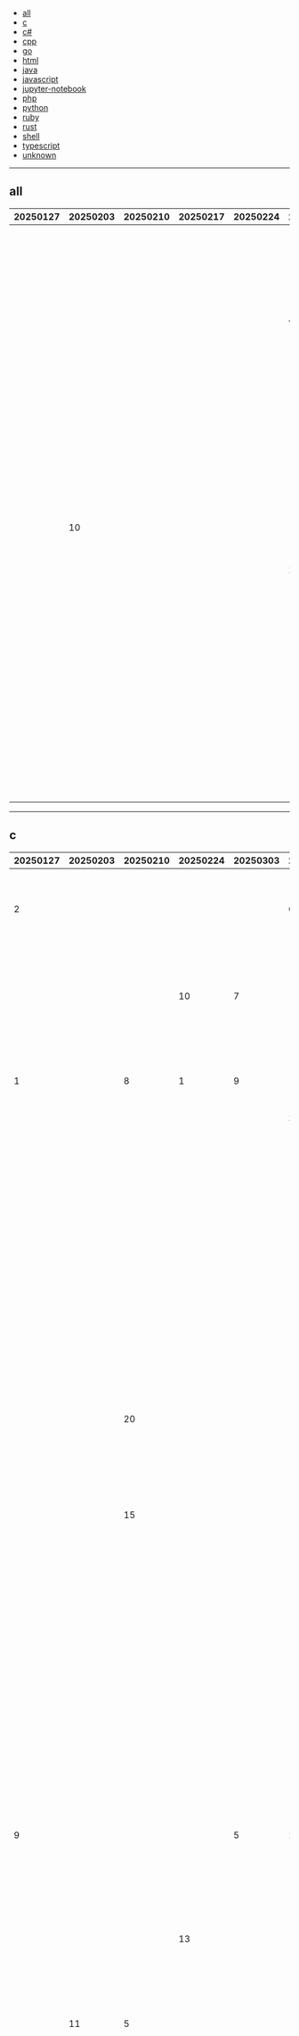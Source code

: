 
- [all](#all)
- [c](#c)
- [c#](#c#)
- [cpp](#cpp)
- [go](#go)
- [html](#html)
- [java](#java)
- [javascript](#javascript)
- [jupyter-notebook](#jupyter-notebook)
- [php](#php)
- [python](#python)
- [ruby](#ruby)
- [rust](#rust)
- [shell](#shell)
- [typescript](#typescript)
- [unknown](#unknown)


----

## <a name=all>all</a>

|20250127|20250203|20250210|20250217|20250224|20250303|20250310|20250317|20250324|20250331|20250407|20250414|20250421|20250428|20250505|github|description|
|----|----|----|----|----|----|----|----|----|----|----|----|----|----|----|----|----|
|  |  |  |  |  |  |  |  |  | 2 |  |  |  |  | 1 | [hacksider](https://github.com/hacksider)/[Deep-Live-Cam](https://github.com/hacksider/Deep-Live-Cam) |real time face swap and one-click video deepfake with only a single image |
|  |  |  |  |  |  |  |  |  |  |  |  |  | 3 | 2 | [jujumilk3](https://github.com/jujumilk3)/[leaked-system-prompts](https://github.com/jujumilk3/leaked-system-prompts) |Collection of leaked system prompts |
|  |  |  |  |  |  |  |  |  |  |  |  |  |  | 3 | [kortix-ai](https://github.com/kortix-ai)/[suna](https://github.com/kortix-ai/suna) |Suna - Open Source Generalist AI Agent |
|  |  |  |  |  | 4 | 2 |  |  |  |  |  |  |  | 4 | [LadybirdBrowser](https://github.com/LadybirdBrowser)/[ladybird](https://github.com/LadybirdBrowser/ladybird) |Truly independent web browser |
|  |  |  |  |  |  |  |  |  |  |  |  |  |  | 5 | [rowboatlabs](https://github.com/rowboatlabs)/[rowboat](https://github.com/rowboatlabs/rowboat) |AI-powered multi-agent builder |
|  |  |  |  |  |  |  |  |  |  |  |  |  |  | 6 | [lapce](https://github.com/lapce)/[lapce](https://github.com/lapce/lapce) |Lightning-fast and Powerful Code Editor written in Rust |
|  |  |  |  |  |  |  |  |  |  |  | 12 |  |  | 7 | [simular-ai](https://github.com/simular-ai)/[Agent-S](https://github.com/simular-ai/Agent-S) |Agent S: an open agentic framework that uses computers like a human |
|  |  |  |  |  |  |  |  |  |  |  |  |  |  | 8 | [Tencent](https://github.com/Tencent)/[Hunyuan3D-2](https://github.com/Tencent/Hunyuan3D-2) |High-Resolution 3D Assets Generation with Large Scale Hunyuan3D Diffusion Models. |
|  |  |  |  |  |  |  |  |  |  |  |  |  |  | 9 | [juspay](https://github.com/juspay)/[hyperswitch](https://github.com/juspay/hyperswitch) |An open source payments switch written in Rust to make payments fast, reliable and affordable |
|  |  |  |  |  |  |  |  |  |  |  |  |  | 6 | 10 | [kamranahmedse](https://github.com/kamranahmedse)/[developer-roadmap](https://github.com/kamranahmedse/developer-roadmap) |Interactive roadmaps, guides and other educational content to help developers grow in their careers. |
|  | 10 |  |  |  |  |  |  |  |  |  |  |  |  | 11 | [microsoft](https://github.com/microsoft)/[generative-ai-for-beginners](https://github.com/microsoft/generative-ai-for-beginners) |21 Lessons, Get Started Building with Generative AI 🔗 https://microsoft.github.io/generative-ai-for-beginners/ |
|  |  |  |  |  | 11 |  |  |  |  |  |  |  | 5 | 12 | [drawdb-io](https://github.com/drawdb-io)/[drawdb](https://github.com/drawdb-io/drawdb) |Free, simple, and intuitive online database diagram editor and SQL generator. |
|  |  |  |  |  |  |  |  |  |  |  |  |  |  | 13 | [jackfrued](https://github.com/jackfrued)/[Python-100-Days](https://github.com/jackfrued/Python-100-Days) |Python - 100天从新手到大师 |
|  |  |  |  |  |  |  |  |  |  |  |  |  |  | 14 | [Freika](https://github.com/Freika)/[dawarich](https://github.com/Freika/dawarich) |Self-hostable alternative to Google Location History (Google Maps Timeline) |
|  |  |  |  |  |  |  |  |  |  |  |  |  |  | 15 | [microsoft](https://github.com/microsoft)/[terminal](https://github.com/microsoft/terminal) |The new Windows Terminal and the original Windows console host, all in the same place! |
|  |  |  |  |  |  |  |  |  |  |  |  |  |  | 16 | [louislam](https://github.com/louislam)/[uptime-kuma](https://github.com/louislam/uptime-kuma) |A fancy self-hosted monitoring tool |
|  |  |  |  |  |  |  |  |  |  |  |  |  |  | 17 | [getzep](https://github.com/getzep)/[graphiti](https://github.com/getzep/graphiti) |Build Real-Time Knowledge Graphs for AI Agents |
|  |  |  |  |  |  |  |  |  |  |  |  |  |  | 18 | [ranaroussi](https://github.com/ranaroussi)/[yfinance](https://github.com/ranaroussi/yfinance) |Download market data from Yahoo! Finance's API |
|  |  |  |  |  |  |  |  |  |  |  |  |  |  | 19 | [aquasecurity](https://github.com/aquasecurity)/[trivy](https://github.com/aquasecurity/trivy) |Find vulnerabilities, misconfigurations, secrets, SBOM in containers, Kubernetes, code repositories, clouds and more |

----

## <a name=c>c</a>

|20250127|20250203|20250210|20250224|20250303|20250310|20250324|20250331|20250407|20250414|20250421|20250428|20250505|github|description|
|----|----|----|----|----|----|----|----|----|----|----|----|----|----|----|
| 2 |  |  |  |  | 6 |  |  |  |  | 14 | 2 | 1 | [brunodev85](https://github.com/brunodev85)/[winlator](https://github.com/brunodev85/winlator) |Android application for running Windows applications with Wine and Box86/Box64 |
|  |  |  | 10 | 7 |  |  | 14 | 9 |  |  | 3 | 2 | [valkey-io](https://github.com/valkey-io)/[valkey](https://github.com/valkey-io/valkey) |A flexible distributed key-value database that is optimized for caching and other realtime workloads. |
|  |  |  |  |  |  |  |  |  |  |  |  | 3 | [torvalds](https://github.com/torvalds)/[linux](https://github.com/torvalds/linux) |Linux kernel source tree |
| 1 |  | 8 | 1 | 9 |  |  |  |  |  |  |  | 4 | [ventoy](https://github.com/ventoy)/[Ventoy](https://github.com/ventoy/Ventoy) |A new bootable USB solution. |
|  |  |  |  |  | 17 |  |  |  |  | 17 | 8 | 5 | [nothings](https://github.com/nothings)/[stb](https://github.com/nothings/stb) |stb single-file public domain libraries for C/C++ |
|  |  |  |  |  |  |  |  | 20 |  |  |  | 6 | [UberGuidoZ](https://github.com/UberGuidoZ)/[Flipper](https://github.com/UberGuidoZ/Flipper) |Playground (and dump) of stuff I make or modify for the Flipper Zero |
|  |  |  |  |  |  |  |  |  |  |  |  | 7 | [fastfetch-cli](https://github.com/fastfetch-cli)/[fastfetch](https://github.com/fastfetch-cli/fastfetch) |A maintained, feature-rich and performance oriented, neofetch like system information tool. |
|  |  |  |  |  |  |  |  |  |  |  |  | 8 | [swaywm](https://github.com/swaywm)/[sway](https://github.com/swaywm/sway) |i3-compatible Wayland compositor |
|  |  |  |  |  |  | 14 |  |  | 17 | 11 |  | 9 | [Next-Flip](https://github.com/Next-Flip)/[Momentum-Firmware](https://github.com/Next-Flip/Momentum-Firmware) |🐬 Feature-rich, stable and customizable Flipper Firmware |
|  |  | 20 |  |  |  |  |  |  |  |  |  | 10 | [cilium](https://github.com/cilium)/[tetragon](https://github.com/cilium/tetragon) |eBPF-based Security Observability and Runtime Enforcement |
|  |  |  |  |  |  |  |  |  |  |  |  | 11 | [littlefs-project](https://github.com/littlefs-project)/[littlefs](https://github.com/littlefs-project/littlefs) |A little fail-safe filesystem designed for microcontrollers |
|  |  | 15 |  |  |  | 8 |  | 8 |  | 6 | 18 | 12 | [Genymobile](https://github.com/Genymobile)/[scrcpy](https://github.com/Genymobile/scrcpy) |Display and control your Android device |
|  |  |  |  |  |  |  |  |  |  |  |  | 13 | [eclipse-threadx](https://github.com/eclipse-threadx)/[threadx](https://github.com/eclipse-threadx/threadx) |Eclipse ThreadX is an advanced real-time operating system (RTOS) designed specifically for deeply embedded applications. |
|  |  |  |  |  |  |  |  |  |  |  | 16 | 14 | [lz4](https://github.com/lz4)/[lz4](https://github.com/lz4/lz4) |Extremely Fast Compression algorithm |
|  |  |  |  |  |  |  |  |  |  |  | 9 | 15 | [raysan5](https://github.com/raysan5)/[raylib](https://github.com/raysan5/raylib) |A simple and easy-to-use library to enjoy videogames programming |
| 9 |  |  |  | 5 | 14 |  |  |  |  |  |  | 16 | [redis](https://github.com/redis)/[redis](https://github.com/redis/redis) |Redis is an in-memory database that persists on disk. The data model is key-value, but many different kind of values are supported: Strings, Lists, Sets, Sorted Sets, Hashes, Streams, HyperLogLogs, Bitmaps. |
|  |  |  | 13 |  |  |  |  |  |  |  |  | 17 | [tmux](https://github.com/tmux)/[tmux](https://github.com/tmux/tmux) |tmux source code |
|  |  |  |  |  |  |  |  |  |  |  |  | 18 | [rvaiya](https://github.com/rvaiya)/[keyd](https://github.com/rvaiya/keyd) |A key remapping daemon for linux. |
|  | 11 | 5 |  |  |  |  |  |  |  |  | 20 | 19 | [veracrypt](https://github.com/veracrypt)/[VeraCrypt](https://github.com/veracrypt/VeraCrypt) |Disk encryption with strong security based on TrueCrypt |
|  |  |  |  |  |  |  |  |  |  |  |  | 20 | [yshui](https://github.com/yshui)/[picom](https://github.com/yshui/picom) |A lightweight compositor for X11 with animation support |
|  |  |  |  |  |  |  |  |  |  |  |  | 21 | [ptitSeb](https://github.com/ptitSeb)/[box64](https://github.com/ptitSeb/box64) |Box64 - Linux Userspace x86_64 Emulator with a twist, targeted at ARM64, RV64 and LoongArch Linux devices |
|  | 12 | 16 |  |  |  |  |  |  |  |  |  | 22 | [EpicGamesExt](https://github.com/EpicGamesExt)/[raddebugger](https://github.com/EpicGamesExt/raddebugger) |A native, user-mode, multi-process, graphical debugger. |
|  |  |  |  |  |  |  |  |  |  |  |  | 23 | [davatorium](https://github.com/davatorium)/[rofi](https://github.com/davatorium/rofi) |Rofi: A window switcher, application launcher and dmenu replacement |

----

## <a name=c#>c#</a>

|20250127|20250203|20250210|20250217|20250224|20250303|20250310|20250317|20250324|20250331|20250407|20250414|20250421|20250428|20250505|github|description|
|----|----|----|----|----|----|----|----|----|----|----|----|----|----|----|----|----|
|  |  |  | 3 | 1 | 20 |  | 20 | 14 | 4 | 13 | 5 | 17 | 17 | 1 | [2dust](https://github.com/2dust)/[v2rayN](https://github.com/2dust/v2rayN) |A GUI client for Windows, Linux and macOS, support Xray and sing-box and others |
| 7 | 1 | 1 | 2 | 7 |  |  |  |  |  | 5 | 14 |  | 4 | 2 | [PowerShell](https://github.com/PowerShell)/[PowerShell](https://github.com/PowerShell/PowerShell) |PowerShell for every system! |
| 11 | 11 |  |  |  | 1 |  |  |  |  |  |  |  |  | 3 | [kgrzybek](https://github.com/kgrzybek)/[modular-monolith-with-ddd](https://github.com/kgrzybek/modular-monolith-with-ddd) |Full Modular Monolith application with Domain-Driven Design approach. |
| 22 |  |  |  | 3 |  |  |  |  | 1 |  | 1 |  |  | 4 | [jellyfin](https://github.com/jellyfin)/[jellyfin](https://github.com/jellyfin/jellyfin) |The Free Software Media System - Server Backend &amp; API |
|  |  |  |  | 9 | 15 | 16 |  |  |  | 15 |  | 1 |  | 5 | [AvaloniaUI](https://github.com/AvaloniaUI)/[Avalonia](https://github.com/AvaloniaUI/Avalonia) |Develop Desktop, Embedded, Mobile and WebAssembly apps with C# and XAML. The most popular .NET UI client technology |
| 2 |  | 8 |  |  |  | 15 |  |  |  |  | 16 |  |  | 6 | [dotnet](https://github.com/dotnet)/[eShop](https://github.com/dotnet/eShop) |A reference .NET application implementing an eCommerce site |
|  |  |  |  |  |  | 14 |  |  |  |  |  |  |  | 7 | [microsoft](https://github.com/microsoft)/[garnet](https://github.com/microsoft/garnet) |Garnet is a remote cache-store from Microsoft Research that offers strong performance (throughput and latency), scalability, storage, recovery, cluster sharding, key migration, and replication features. Garnet can work with existing Redis clients. |
| 16 | 5 |  |  |  |  |  |  |  |  |  |  | 15 |  | 8 | [jasontaylordev](https://github.com/jasontaylordev)/[CleanArchitecture](https://github.com/jasontaylordev/CleanArchitecture) |Clean Architecture Solution Template for ASP.NET Core |
|  |  |  |  |  |  |  |  |  |  |  |  |  |  | 9 | [jynew](https://github.com/jynew)/[jynew](https://github.com/jynew/jynew) |JinYongLegend-like RPG Game Framework with full Modding support and 10+ hours playable samples of game. |
| 1 |  | 3 | 7 |  |  |  |  |  |  |  | 13 |  | 1 | 10 | [builtbybel](https://github.com/builtbybel)/[Flyby11](https://github.com/builtbybel/Flyby11) |Windows 11 Upgrading Assistant |
| 15 |  |  |  |  |  |  |  |  |  |  |  |  |  | 11 | [fullstackhero](https://github.com/fullstackhero)/[dotnet-starter-kit](https://github.com/fullstackhero/dotnet-starter-kit) |Production Grade Cloud-Ready .NET 9 Starter Kit (Web API + Blazor Client) with Multitenancy Support, and Clean/Modular Architecture that saves roughly 200+ Development Hours! All Batteries Included. |
|  |  |  | 23 |  |  |  |  |  |  |  |  | 11 | 15 | 12 | [Kareadita](https://github.com/Kareadita)/[Kavita](https://github.com/Kareadita/Kavita) |Kavita is a fast, feature rich, cross platform reading server. Built with the goal of being a full solution for all your reading needs. Setup your own server and share your reading collection with your friends and family. |
|  |  | 11 | 1 | 20 |  |  |  |  |  |  |  | 7 | 20 | 13 | [QuantConnect](https://github.com/QuantConnect)/[Lean](https://github.com/QuantConnect/Lean) |Lean Algorithmic Trading Engine by QuantConnect (Python, C#) |
|  | 16 |  | 14 |  | 13 |  | 16 | 10 |  |  | 19 | 4 |  | 14 | [dotnet](https://github.com/dotnet)/[aspire](https://github.com/dotnet/aspire) |Tools, templates, and packages to accelerate building observable, production-ready apps |
|  | 21 |  |  |  |  |  |  |  |  |  | 12 |  |  | 15 | [duplicati](https://github.com/duplicati)/[duplicati](https://github.com/duplicati/duplicati) |Store securely encrypted backups in the cloud! |
|  |  |  |  |  |  |  |  |  |  |  |  |  |  | 16 | [hellzerg](https://github.com/hellzerg)/[optimizer](https://github.com/hellzerg/optimizer) |The finest Windows Optimizer |
|  |  |  |  |  | 4 | 3 |  | 4 |  |  |  |  |  | 17 | [d2phap](https://github.com/d2phap)/[ImageGlass](https://github.com/d2phap/ImageGlass) |🏞 A lightweight, versatile image viewer |
|  |  |  |  |  |  |  |  |  |  |  |  |  |  | 18 | [Tyrrrz](https://github.com/Tyrrrz)/[DiscordChatExporter](https://github.com/Tyrrrz/DiscordChatExporter) |Exports Discord chat logs to a file |
|  |  |  |  |  |  |  |  |  | 11 |  |  |  |  | 19 | [LykosAI](https://github.com/LykosAI)/[StabilityMatrix](https://github.com/LykosAI/StabilityMatrix) |Multi-Platform Package Manager for Stable Diffusion |
| 20 | 13 | 2 |  |  |  |  |  |  |  |  |  |  | 7 | 20 | [beeradmoore](https://github.com/beeradmoore)/[dlss-swapper](https://github.com/beeradmoore/dlss-swapper) | |
|  |  |  |  |  |  |  |  | 5 |  | 17 |  | 23 | 3 | 21 | [dotnet](https://github.com/dotnet)/[maui](https://github.com/dotnet/maui) |.NET MAUI is the .NET Multi-platform App UI, a framework for building native device applications spanning mobile, tablet, and desktop. |
|  |  |  |  | 14 |  |  |  |  | 6 |  |  |  |  | 22 | [abpframework](https://github.com/abpframework)/[abp](https://github.com/abpframework/abp) |Open-source web application framework for ASP.NET Core! Offers an opinionated architecture to build enterprise software solutions with best practices on top of the .NET. Provides the fundamental infrastructure, cross-cutting-concern implementations, startup templates, application modules, UI themes, tooling and documentation. |

----

## <a name=cpp>cpp</a>

|20250127|20250203|20250210|20250217|20250224|20250303|20250310|20250317|20250324|20250331|20250407|20250414|20250421|20250428|20250505|github|description|
|----|----|----|----|----|----|----|----|----|----|----|----|----|----|----|----|----|
|  |  | 5 |  |  | 1 | 1 |  |  |  |  |  |  |  | 1 | [LadybirdBrowser](https://github.com/LadybirdBrowser)/[ladybird](https://github.com/LadybirdBrowser/ladybird) |Truly independent web browser |
|  |  | 3 | 1 |  |  |  |  | 2 |  |  |  |  | 12 | 2 | [microsoft](https://github.com/microsoft)/[terminal](https://github.com/microsoft/terminal) |The new Windows Terminal and the original Windows console host, all in the same place! |
|  |  |  |  |  |  |  |  |  |  |  |  |  |  | 3 | [bitcoin](https://github.com/bitcoin)/[bitcoin](https://github.com/bitcoin/bitcoin) |Bitcoin Core integration/staging tree |
|  |  |  |  |  |  |  |  |  |  |  |  |  |  | 4 | [qbittorrent](https://github.com/qbittorrent)/[qBittorrent](https://github.com/qbittorrent/qBittorrent) |qBittorrent BitTorrent client |
|  |  |  |  |  |  |  |  |  |  |  |  |  |  | 5 | [Alexays](https://github.com/Alexays)/[Waybar](https://github.com/Alexays/Waybar) |Highly customizable Wayland bar for Sway and Wlroots based compositors. ✌️ 🎉 |
|  | 2 |  |  | 7 |  |  |  |  | 4 |  |  |  |  | 6 | [hyprwm](https://github.com/hyprwm)/[Hyprland](https://github.com/hyprwm/Hyprland) |Hyprland is an independent, highly customizable, dynamic tiling Wayland compositor that doesn't sacrifice on its looks. |
|  |  |  | 2 |  |  |  |  |  |  |  |  | 3 | 5 | 7 | [ggml-org](https://github.com/ggml-org)/[llama.cpp](https://github.com/ggml-org/llama.cpp) |LLM inference in C/C++ |
|  | 3 | 1 |  |  |  |  |  |  |  |  |  |  |  | 8 | [alibaba](https://github.com/alibaba)/[MNN](https://github.com/alibaba/MNN) |MNN is a blazing fast, lightweight deep learning framework, battle-tested by business-critical use cases in Alibaba. Full multimodal LLM Android App:[MNN-LLM-Android](./apps/Android/MnnLlmChat/README.md) |
| 6 |  |  |  |  | 12 |  |  |  |  |  | 5 | 20 |  | 9 | [MaaAssistantArknights](https://github.com/MaaAssistantArknights)/[MaaAssistantArknights](https://github.com/MaaAssistantArknights/MaaAssistantArknights) |《明日方舟》小助手，全日常一键长草！| A one-click tool for the daily tasks of Arknights, supporting all clients. |
|  |  |  |  |  |  |  | 11 |  |  |  |  | 17 |  | 10 | [LizardByte](https://github.com/LizardByte)/[Sunshine](https://github.com/LizardByte/Sunshine) |Self-hosted game stream host for Moonlight. |
|  |  |  |  |  |  |  |  |  |  |  |  |  |  | 11 | [WinMerge](https://github.com/WinMerge)/[winmerge](https://github.com/WinMerge/winmerge) |WinMerge is an Open Source differencing and merging tool for Windows. WinMerge can compare both folders and files, presenting differences in a visual text format that is easy to understand and handle. |
|  |  |  | 3 | 10 |  |  |  |  |  |  |  | 14 |  | 12 | [catchorg](https://github.com/catchorg)/[Catch2](https://github.com/catchorg/Catch2) |A modern, C++-native, test framework for unit-tests, TDD and BDD - using C++14, C++17 and later (C++11 support is in v2.x branch, and C++03 on the Catch1.x branch) |
|  |  |  |  |  |  |  |  |  |  |  |  |  |  | 13 | [zerotier](https://github.com/zerotier)/[ZeroTierOne](https://github.com/zerotier/ZeroTierOne) |A Smart Ethernet Switch for Earth |
|  |  |  |  |  |  |  |  |  |  |  |  |  |  | 14 | [ramensoftware](https://github.com/ramensoftware)/[windhawk](https://github.com/ramensoftware/windhawk) |The customization marketplace for Windows programs: https://windhawk.net/ |
|  |  |  |  |  |  |  | 17 | 6 |  |  |  |  | 15 | 15 | [cdozdil](https://github.com/cdozdil)/[OptiScaler](https://github.com/cdozdil/OptiScaler) |OptiScaler bridges upscaling/frame gen across GPUs. Supports DLSS2+/XeSS/FSR2+ inputs, replaces native upscalers, enables FSR3 FG on non-FG titles. Supports Nukem mod for DLSSG-to-FSR3 FG. |
|  |  |  |  |  |  |  |  |  |  |  |  |  |  | 16 | [moonlight-stream](https://github.com/moonlight-stream)/[moonlight-qt](https://github.com/moonlight-stream/moonlight-qt) |GameStream client for PCs (Windows, Mac, Linux, and Steam Link) |
|  |  |  |  |  |  |  |  |  |  |  |  |  |  | 17 | [AztecProtocol](https://github.com/AztecProtocol)/[aztec-packages](https://github.com/AztecProtocol/aztec-packages) | |
|  |  |  |  | 11 |  |  |  | 20 | 11 |  | 6 |  |  | 18 | [topjohnwu](https://github.com/topjohnwu)/[Magisk](https://github.com/topjohnwu/Magisk) |The Magic Mask for Android |
|  |  |  |  |  |  |  |  |  |  |  |  |  |  | 19 | [Mahdi-zarei](https://github.com/Mahdi-zarei)/[nekoray](https://github.com/Mahdi-zarei/nekoray) |Qt based cross-platform GUI proxy configuration manager (backend: sing-box) |
|  |  |  |  |  |  |  | 14 | 17 | 22 |  |  | 9 |  | 20 | [tesseract-ocr](https://github.com/tesseract-ocr)/[tesseract](https://github.com/tesseract-ocr/tesseract) |Tesseract Open Source OCR Engine (main repository) |
|  |  |  |  |  |  |  |  |  | 9 | 1 |  |  |  | 21 | [google](https://github.com/google)/[perfetto](https://github.com/google/perfetto) |Performance instrumentation and tracing for Android, Linux and Chrome |

----

## <a name=go>go</a>

|20250127|20250203|20250210|20250217|20250224|20250303|20250310|20250317|20250324|20250331|20250407|20250414|20250421|20250428|20250505|github|description|
|----|----|----|----|----|----|----|----|----|----|----|----|----|----|----|----|----|
|  |  | 10 |  |  |  |  |  |  | 11 | 19 |  |  | 3 | 1 | [aquasecurity](https://github.com/aquasecurity)/[trivy](https://github.com/aquasecurity/trivy) |Find vulnerabilities, misconfigurations, secrets, SBOM in containers, Kubernetes, code repositories, clouds and more |
|  |  |  |  |  |  |  |  |  |  |  |  |  |  | 2 | [photoprism](https://github.com/photoprism)/[photoprism](https://github.com/photoprism/photoprism) |AI-Powered Photos App for the Decentralized Web 🌈💎✨ |
|  |  |  |  |  |  |  |  |  |  |  |  | 13 |  | 3 | [nektos](https://github.com/nektos)/[act](https://github.com/nektos/act) |Run your GitHub Actions locally 🚀 |
|  |  |  |  |  | 1 |  |  |  |  |  |  |  | 17 | 4 | [nats-io](https://github.com/nats-io)/[nats-server](https://github.com/nats-io/nats-server) |High-Performance server for NATS.io, the cloud and edge native messaging system. |
|  |  |  |  |  |  |  |  |  |  |  |  |  |  | 5 | [ibnaleem](https://github.com/ibnaleem)/[gosearch](https://github.com/ibnaleem/gosearch) |🔍 Search anyone's digital footprint across 300+ websites |
|  |  |  |  |  |  |  |  |  |  |  |  |  |  | 6 | [charmbracelet](https://github.com/charmbracelet)/[bubbletea](https://github.com/charmbracelet/bubbletea) |A powerful little TUI framework 🏗 |
|  | 13 |  |  |  |  |  |  |  |  |  |  |  |  | 7 | [trufflesecurity](https://github.com/trufflesecurity)/[trufflehog](https://github.com/trufflesecurity/trufflehog) |Find, verify, and analyze leaked credentials |
|  |  |  |  |  |  |  | 18 |  |  |  |  |  |  | 8 | [cloudreve](https://github.com/cloudreve)/[Cloudreve](https://github.com/cloudreve/Cloudreve) |🌩支持多家云存储的云盘系统 (Self-hosted file management and sharing system, supports multiple storage providers) |
|  |  |  |  |  |  |  |  |  |  | 20 |  |  |  | 9 | [coder](https://github.com/coder)/[coder](https://github.com/coder/coder) |Provision remote development environments via Terraform |
|  |  |  |  | 11 |  |  |  |  |  |  |  | 4 | 4 | 10 | [gohugoio](https://github.com/gohugoio)/[hugo](https://github.com/gohugoio/hugo) |The world’s fastest framework for building websites. |
|  |  |  |  |  |  |  |  | 19 |  |  |  |  |  | 11 | [ehang-io](https://github.com/ehang-io)/[nps](https://github.com/ehang-io/nps) |一款轻量级、高性能、功能强大的内网穿透代理服务器。支持tcp、udp、socks5、http等几乎所有流量转发，可用来访问内网网站、本地支付接口调试、ssh访问、远程桌面，内网dns解析、内网socks5代理等等……，并带有功能强大的web管理端。a lightweight, high-performance, powerful intranet penetration proxy server, with a powerful web management terminal. |
|  |  |  |  |  |  |  |  |  |  |  |  |  |  | 12 | [knadh](https://github.com/knadh)/[listmonk](https://github.com/knadh/listmonk) |High performance, self-hosted, newsletter and mailing list manager with a modern dashboard. Single binary app. |
|  |  |  |  |  |  |  |  | 3 |  |  |  |  |  | 13 | [DiceDB](https://github.com/DiceDB)/[dice](https://github.com/DiceDB/dice) |DiceDB is an open-source, fast, reactive, in-memory database optimized for modern hardware. |
|  |  |  |  | 16 |  |  |  |  |  |  |  |  | 11 | 14 | [AdguardTeam](https://github.com/AdguardTeam)/[AdGuardHome](https://github.com/AdguardTeam/AdGuardHome) |Network-wide ads &amp; trackers blocking DNS server |
|  |  |  |  |  |  |  |  |  |  |  |  |  |  | 15 | [GoogleCloudPlatform](https://github.com/GoogleCloudPlatform)/[kubectl-ai](https://github.com/GoogleCloudPlatform/kubectl-ai) |AI powered Kubernetes Assistant |
|  |  |  |  |  |  |  |  |  |  |  |  |  |  | 16 | [kubernetes-sigs](https://github.com/kubernetes-sigs)/[kustomize](https://github.com/kubernetes-sigs/kustomize) |Customization of kubernetes YAML configurations |
|  |  |  |  |  |  |  |  |  |  |  |  |  |  | 17 | [redpanda-data](https://github.com/redpanda-data)/[connect](https://github.com/redpanda-data/connect) |Fancy stream processing made operationally mundane |
|  |  |  |  |  |  |  |  |  |  |  |  |  |  | 18 | [XTLS](https://github.com/XTLS)/[Xray-core](https://github.com/XTLS/Xray-core) |Xray, Penetrates Everything. Also the best v2ray-core. Where the magic happens. An open platform for various uses. |
|  |  |  |  |  |  |  |  |  |  | 11 |  |  |  | 19 | [trustwallet](https://github.com/trustwallet)/[assets](https://github.com/trustwallet/assets) |A comprehensive, up-to-date collection of information about several thousands (!) of crypto tokens. |
|  |  |  |  |  |  |  | 4 | 4 |  |  |  |  |  | 20 | [syncthing](https://github.com/syncthing)/[syncthing](https://github.com/syncthing/syncthing) |Open Source Continuous File Synchronization |
|  |  |  |  |  |  |  |  |  |  |  |  |  |  | 21 | [aws](https://github.com/aws)/[karpenter-provider-aws](https://github.com/aws/karpenter-provider-aws) |Karpenter is a Kubernetes Node Autoscaler built for flexibility, performance, and simplicity. |

----

## <a name=html>html</a>

|20250127|20250203|20250210|20250217|20250224|20250303|20250310|20250317|20250324|20250331|20250407|20250414|20250421|20250428|20250505|github|description|
|----|----|----|----|----|----|----|----|----|----|----|----|----|----|----|----|----|
|  |  |  | 8 |  | 8 |  |  | 8 |  |  |  | 6 | 2 | 1 | [htr-tech](https://github.com/htr-tech)/[zphisher](https://github.com/htr-tech/zphisher) |An automated phishing tool with 30+ templates. This Tool is made for educational purpose only ! Author will not be responsible for any misuse of this toolkit ! |
|  |  |  |  |  |  |  |  |  |  |  |  |  | 4 | 2 | [hotheadhacker](https://github.com/hotheadhacker)/[awesome-selfhost-docker](https://github.com/hotheadhacker/awesome-selfhost-docker) |🚀 Curated list of open-source, self-hosted projects deployable with Docker and docker-compose. Your go-to resource for amazing self-hostable software. |
|  |  |  |  |  |  |  |  | 1 | 1 |  |  |  | 6 | 3 | [ossu](https://github.com/ossu)/[computer-science](https://github.com/ossu/computer-science) |🎓 Path to a free self-taught education in Computer Science! |
|  |  | 1 | 11 | 5 | 1 |  |  |  |  |  |  |  |  | 4 | [windmill-labs](https://github.com/windmill-labs)/[windmill](https://github.com/windmill-labs/windmill) |Open-source developer platform to power your entire infra and turn scripts into webhooks, workflows and UIs. Fastest workflow engine (13x vs Airflow). Open-source alternative to Retool and Temporal. |
|  |  |  |  |  |  | 6 | 1 |  |  |  |  | 8 | 1 | 5 | [EbookFoundation](https://github.com/EbookFoundation)/[free-programming-books](https://github.com/EbookFoundation/free-programming-books) |📚 Freely available programming books |
|  |  |  |  |  |  |  |  |  |  |  |  |  |  | 6 | [HugoBlox](https://github.com/HugoBlox)/[hugo-blox-builder](https://github.com/HugoBlox/hugo-blox-builder) |🚨 GROW YOUR AUDIENCE WITH HUGOBLOX! 🚀 HugoBlox is an easy, fast no-code website builder for researchers, entrepreneurs, data scientists, and developers. Build stunning sites in minutes. 适合研究人员、企业家、数据科学家和开发者的简单快速无代码网站构建器。用拖放功能、可定制模板和内置SEO工具快速创建精美网站！ |
|  |  |  | 9 |  | 17 |  |  |  |  | 4 |  |  |  | 7 | [web-platform-tests](https://github.com/web-platform-tests)/[wpt](https://github.com/web-platform-tests/wpt) |Test suites for Web platform specs — including WHATWG, W3C, and others |
|  |  |  |  | 9 |  |  |  |  | 3 |  | 12 | 11 | 10 | 8 | [kananinirav](https://github.com/kananinirav)/[AWS-Certified-Cloud-Practitioner-Notes](https://github.com/kananinirav/AWS-Certified-Cloud-Practitioner-Notes) |AWS Certified Cloud Practitioner Short Notes And Practice Exams (CLF-C02) |
|  |  |  |  |  |  |  |  |  |  |  |  |  |  | 9 | [sidex15](https://github.com/sidex15)/[susfs4ksu-module](https://github.com/sidex15/susfs4ksu-module) |An addon root hiding service for KernelSU |
|  |  | 8 |  |  |  |  |  |  |  |  |  |  | 14 | 10 | [judge0](https://github.com/judge0)/[judge0](https://github.com/judge0/judge0) |🔥 The most advanced open-source online code execution system in the world. |
|  |  |  |  |  |  |  |  |  |  |  |  |  |  | 11 | [tegal1337](https://github.com/tegal1337)/[CiLocks](https://github.com/tegal1337/CiLocks) |Crack Interface lockscreen, Metasploit and More Android/IOS Hacking |
|  |  |  |  |  |  |  |  |  |  |  |  |  |  | 12 | [theNewDynamic](https://github.com/theNewDynamic)/[gohugo-theme-ananke](https://github.com/theNewDynamic/gohugo-theme-ananke) |Ananke: A theme for Hugo Sites |
| 7 |  |  |  |  |  |  |  |  | 6 |  |  |  |  | 13 | [DefectDojo](https://github.com/DefectDojo)/[django-DefectDojo](https://github.com/DefectDojo/django-DefectDojo) | DevSecOps, ASPM, Vulnerability Management. All on one platform. |
|  |  |  |  |  |  |  |  |  |  |  |  |  | 11 | 14 | [FluxionNetwork](https://github.com/FluxionNetwork)/[fluxion](https://github.com/FluxionNetwork/fluxion) |Fluxion is a remake of linset by vk496 with enhanced functionality. |
| 5 |  |  | 12 | 8 |  |  |  |  |  |  |  |  |  | 15 | [whatwg](https://github.com/whatwg)/[html](https://github.com/whatwg/html) |HTML Standard |

----

## <a name=java>java</a>

|20250127|20250203|20250210|20250217|20250224|20250303|20250310|20250317|20250324|20250331|20250407|20250414|20250421|20250428|20250505|github|description|
|----|----|----|----|----|----|----|----|----|----|----|----|----|----|----|----|----|
| 8 | 7 | 2 |  |  |  |  |  |  |  |  |  |  |  | 1 | [TeamNewPipe](https://github.com/TeamNewPipe)/[NewPipe](https://github.com/TeamNewPipe/NewPipe) |A libre lightweight streaming front-end for Android. |
| 7 |  |  |  |  |  |  |  |  |  |  |  |  |  | 2 | [conductor-oss](https://github.com/conductor-oss)/[conductor](https://github.com/conductor-oss/conductor) |Conductor is an event driven orchestration platform providing durable and highly resilient execution engine for your applications |
|  |  |  | 4 | 1 | 1 |  |  |  |  |  |  |  | 1 | 3 | [Stirling-Tools](https://github.com/Stirling-Tools)/[Stirling-PDF](https://github.com/Stirling-Tools/Stirling-PDF) |#1 Locally hosted web application that allows you to perform various operations on PDF files |
|  |  |  |  |  |  | 1 | 7 | 7 | 13 |  | 16 | 12 | 2 | 4 | [AutoMQ](https://github.com/AutoMQ)/[automq](https://github.com/AutoMQ/automq) |AutoMQ is a stateless Kafka on S3. 10x Cost-Effective. No Cross-AZ Traffic Cost. Autoscale in seconds. Single-digit ms latency. Multi-AZ Availability. |
|  | 5 |  |  |  |  |  |  |  |  |  |  |  |  | 5 | [quarkusio](https://github.com/quarkusio)/[quarkus](https://github.com/quarkusio/quarkus) |Quarkus: Supersonic Subatomic Java.  |
|  |  | 4 |  |  |  |  |  |  | 6 |  |  |  |  | 6 | [yuliskov](https://github.com/yuliskov)/[SmartTube](https://github.com/yuliskov/SmartTube) |Advanced player for set-top boxes and tvs running Android OS |
|  |  |  |  | 19 |  |  |  |  | 21 |  |  |  |  | 7 | [alibaba](https://github.com/alibaba)/[nacos](https://github.com/alibaba/nacos) |an easy-to-use dynamic service discovery, configuration and service management platform for building cloud native applications. |
|  |  |  |  |  |  |  |  | 16 |  |  |  |  |  | 8 | [thingsboard](https://github.com/thingsboard)/[thingsboard](https://github.com/thingsboard/thingsboard) |Open-source IoT Platform - Device management, data collection, processing and visualization. |
|  |  |  |  |  |  |  |  |  |  |  |  | 13 | 11 | 9 | [hkhcoder](https://github.com/hkhcoder)/[vprofile-project](https://github.com/hkhcoder/vprofile-project) | |
|  |  |  |  |  |  |  |  |  |  |  |  |  |  | 10 | [Helium314](https://github.com/Helium314)/[HeliBoard](https://github.com/Helium314/HeliBoard) |Customizable and privacy-conscious open-source keyboard |
| 2 | 4 |  | 3 |  |  |  |  | 10 |  |  |  |  |  | 11 | [ashishps1](https://github.com/ashishps1)/[awesome-leetcode-resources](https://github.com/ashishps1/awesome-leetcode-resources) |Awesome LeetCode resources to learn Data Structures and Algorithms and prepare for Coding Interviews. |
|  |  |  |  |  |  | 19 |  |  |  |  |  |  |  | 12 | [apache](https://github.com/apache)/[cassandra](https://github.com/apache/cassandra) |Apache Cassandra® |
|  |  |  |  |  |  |  |  |  |  |  |  |  |  | 13 | [aws](https://github.com/aws)/[aws-sdk-java-v2](https://github.com/aws/aws-sdk-java-v2) |The official AWS SDK for Java - Version 2 |
|  | 8 | 1 |  |  |  |  | 3 |  |  | 11 | 5 | 1 |  | 14 | [termux](https://github.com/termux)/[termux-app](https://github.com/termux/termux-app) |Termux - a terminal emulator application for Android OS extendible by variety of packages. |
|  |  |  |  |  | 15 |  |  |  |  |  |  |  |  | 15 | [plantuml](https://github.com/plantuml)/[plantuml](https://github.com/plantuml/plantuml) |Generate diagrams from textual description |
|  | 12 |  |  |  |  |  |  |  |  |  |  | 14 |  | 16 | [kunal-kushwaha](https://github.com/kunal-kushwaha)/[DSA-Bootcamp-Java](https://github.com/kunal-kushwaha/DSA-Bootcamp-Java) |This repository consists of the code samples, assignments, and notes for the Java data structures &amp; algorithms + interview preparation bootcamp of WeMakeDevs. |
|  |  |  |  |  |  |  |  |  |  |  |  |  |  | 17 | [Netflix](https://github.com/Netflix)/[zuul](https://github.com/Netflix/zuul) |Zuul is a gateway service that provides dynamic routing, monitoring, resiliency, security, and more. |
|  |  |  |  |  | 7 |  |  |  |  |  |  |  |  | 18 | [bazelbuild](https://github.com/bazelbuild)/[bazel](https://github.com/bazelbuild/bazel) |a fast, scalable, multi-language and extensible build system |
| 11 | 19 |  |  |  |  | 2 |  | 9 |  |  | 3 | 18 | 22 | 19 | [keycloak](https://github.com/keycloak)/[keycloak](https://github.com/keycloak/keycloak) |Open Source Identity and Access Management For Modern Applications and Services |
|  |  |  |  | 21 |  |  |  |  |  |  |  |  |  | 20 | [LawnchairLauncher](https://github.com/LawnchairLauncher)/[lawnchair](https://github.com/LawnchairLauncher/lawnchair) |No clever tagline needed. |
| 12 |  |  |  | 11 | 8 |  |  | 20 | 7 | 2 |  |  |  | 21 | [spring-projects](https://github.com/spring-projects)/[spring-boot](https://github.com/spring-projects/spring-boot) |Spring Boot helps you to create Spring-powered, production-grade applications and services with absolute minimum fuss. |
|  |  | 18 |  |  |  |  |  |  |  |  | 7 | 4 | 13 | 22 | [Anuken](https://github.com/Anuken)/[Mindustry](https://github.com/Anuken/Mindustry) |The automation tower defense RTS |
|  |  |  |  |  |  |  |  |  |  |  |  |  | 5 | 23 | [dromara](https://github.com/dromara)/[Sa-Token](https://github.com/dromara/Sa-Token) |一个轻量级 Java 权限认证框架，让鉴权变得简单、优雅！—— 登录认证、权限认证、分布式Session会话、微服务网关鉴权、单点登录、OAuth2.0 |
|  |  |  |  |  |  |  |  |  |  |  |  |  |  | 24 | [material-components](https://github.com/material-components)/[material-components-android](https://github.com/material-components/material-components-android) |Modular and customizable Material Design UI components for Android |

----

## <a name=javascript>javascript</a>

|20250127|20250203|20250210|20250217|20250224|20250303|20250310|20250317|20250324|20250331|20250407|20250414|20250421|20250428|20250505|github|description|
|----|----|----|----|----|----|----|----|----|----|----|----|----|----|----|----|----|
|  | 6 |  |  |  | 2 | 3 |  |  |  |  | 7 | 19 | 1 | 1 | [drawdb-io](https://github.com/drawdb-io)/[drawdb](https://github.com/drawdb-io/drawdb) |Free, simple, and intuitive online database diagram editor and SQL generator. |
|  |  |  |  | 9 | 13 |  |  |  |  |  |  |  | 14 | 2 | [louislam](https://github.com/louislam)/[uptime-kuma](https://github.com/louislam/uptime-kuma) |A fancy self-hosted monitoring tool |
| 10 |  |  | 8 |  |  |  |  |  |  |  |  |  |  | 3 | [usebruno](https://github.com/usebruno)/[bruno](https://github.com/usebruno/bruno) |Opensource IDE For Exploring and Testing Api's (lightweight alternative to postman/insomnia) |
|  | 1 | 2 | 4 |  |  |  |  |  |  | 1 | 5 |  |  | 4 | [open-webui](https://github.com/open-webui)/[open-webui](https://github.com/open-webui/open-webui) |User-friendly AI Interface (Supports Ollama, OpenAI API, ...) |
|  |  |  |  |  |  | 5 |  |  |  |  |  |  | 11 | 5 | [poteto](https://github.com/poteto)/[hiring-without-whiteboards](https://github.com/poteto/hiring-without-whiteboards) |⭐️ Companies that don't have a broken hiring process |
|  |  |  |  |  |  |  |  |  |  |  |  |  |  | 6 | [end-4](https://github.com/end-4)/[dots-hyprland](https://github.com/end-4/dots-hyprland) |ur wallpaper is red... or is it blue?... doesnt matter, the shell will look cool |
|  |  | 15 |  | 5 | 8 |  | 18 | 3 | 4 | 8 |  | 7 | 12 | 7 | [vercel](https://github.com/vercel)/[next.js](https://github.com/vercel/next.js) |The React Framework |
|  |  |  |  |  |  |  |  |  |  |  |  |  |  | 8 | [bgstaal](https://github.com/bgstaal)/[multipleWindow3dScene](https://github.com/bgstaal/multipleWindow3dScene) |A quick example of how one can "synchronize" a 3d scene across multiple windows using three.js and localStorage |
|  |  |  |  |  |  |  |  |  |  |  |  |  |  | 9 | [greensock](https://github.com/greensock)/[GSAP](https://github.com/greensock/GSAP) |GSAP (GreenSock Animation Platform), a JavaScript animation library for the modern web |
|  |  |  |  | 7 | 1 |  |  |  |  |  |  |  |  | 10 | [FreeTubeApp](https://github.com/FreeTubeApp)/[FreeTube](https://github.com/FreeTubeApp/FreeTube) |An Open Source YouTube app for privacy |
|  |  |  |  |  |  |  | 17 |  | 3 |  |  |  |  | 11 | [projectdiscovery](https://github.com/projectdiscovery)/[nuclei-templates](https://github.com/projectdiscovery/nuclei-templates) |Community curated list of templates for the nuclei engine to find security vulnerabilities. |
|  |  |  |  |  |  |  |  |  |  |  |  |  |  | 12 | [mermaid-js](https://github.com/mermaid-js)/[mermaid-cli](https://github.com/mermaid-js/mermaid-cli) |Command line tool for the Mermaid library |
|  |  |  |  |  |  |  |  |  |  |  |  |  |  | 13 | [SnapDrop](https://github.com/SnapDrop)/[snapdrop](https://github.com/SnapDrop/snapdrop) |A Progressive Web App for local file sharing  |
|  |  |  |  |  |  |  |  |  |  |  |  |  | 3 | 14 | [node-red](https://github.com/node-red)/[node-red](https://github.com/node-red/node-red) |Low-code programming for event-driven applications |
|  |  |  |  |  |  |  |  |  |  |  |  |  | 17 | 15 | [saadpasta](https://github.com/saadpasta)/[developerFolio](https://github.com/saadpasta/developerFolio) |🚀 Software Developer Portfolio Template that helps you showcase your work and skills as a software developer. (This is currently not being actively maintained) |
|  |  |  |  |  |  |  |  |  |  |  |  |  |  | 16 | [muyoou](https://github.com/muyoou)/[st-memory-enhancement](https://github.com/muyoou/st-memory-enhancement) |SillyTavern酒馆的长期记忆增强插件 |
|  |  |  |  |  |  |  | 8 | 13 |  | 9 | 15 | 6 |  | 17 | [MHSanaei](https://github.com/MHSanaei)/[3x-ui](https://github.com/MHSanaei/3x-ui) |Xray panel supporting multi-protocol multi-user expire day &amp; traffic &amp; IP limit (Vmess &amp; Vless &amp; Trojan &amp; ShadowSocks &amp; Wireguard)  |

----

## <a name=jupyter-notebook>jupyter-notebook</a>

|20250310|20250407|20250414|20250421|20250428|20250505|github|description|
|----|----|----|----|----|----|----|----|
| 3 | 17 |  |  | 2 | 1 | [microsoft](https://github.com/microsoft)/[generative-ai-for-beginners](https://github.com/microsoft/generative-ai-for-beginners) |21 Lessons, Get Started Building with Generative AI 🔗 https://microsoft.github.io/generative-ai-for-beginners/ |
| 2 | 5 | 16 |  | 4 | 2 | [jackfrued](https://github.com/jackfrued)/[Python-100-Days](https://github.com/jackfrued/Python-100-Days) |Python - 100天从新手到大师 |
| 1 |  |  |  |  | 3 | [patchy631](https://github.com/patchy631)/[ai-engineering-hub](https://github.com/patchy631/ai-engineering-hub) |In-depth tutorials on LLMs, RAGs and real-world AI agent applications. |
|  |  |  |  |  | 4 | [ageron](https://github.com/ageron)/[handson-ml3](https://github.com/ageron/handson-ml3) |A series of Jupyter notebooks that walk you through the fundamentals of Machine Learning and Deep Learning in Python using Scikit-Learn, Keras and TensorFlow 2. |
|  | 9 |  | 7 |  | 5 | [DataTalksClub](https://github.com/DataTalksClub)/[mlops-zoomcamp](https://github.com/DataTalksClub/mlops-zoomcamp) |Free MLOps course from DataTalks.Club |
|  |  |  |  |  | 6 | [facebookresearch](https://github.com/facebookresearch)/[audiocraft](https://github.com/facebookresearch/audiocraft) |Audiocraft is a library for audio processing and generation with deep learning. It features the state-of-the-art EnCodec audio compressor / tokenizer, along with MusicGen, a simple and controllable music generation LM with textual and melodic conditioning. |
|  |  |  |  |  | 7 | [AI4Finance-Foundation](https://github.com/AI4Finance-Foundation)/[FinGPT](https://github.com/AI4Finance-Foundation/FinGPT) |FinGPT: Open-Source Financial Large Language Models! Revolutionize 🔥 We release the trained model on HuggingFace. |
|  |  |  |  | 13 | 8 | [mlabonne](https://github.com/mlabonne)/[llm-course](https://github.com/mlabonne/llm-course) |Course to get into Large Language Models (LLMs) with roadmaps and Colab notebooks. |
|  |  |  |  |  | 9 | [DataTalksClub](https://github.com/DataTalksClub)/[data-engineering-zoomcamp](https://github.com/DataTalksClub/data-engineering-zoomcamp) |Data Engineering Zoomcamp is a free nine-week course that covers the fundamentals of data engineering. |
|  |  |  |  | 7 | 10 | [google-deepmind](https://github.com/google-deepmind)/[mujoco](https://github.com/google-deepmind/mujoco) |Multi-Joint dynamics with Contact. A general purpose physics simulator. |
|  |  |  |  |  | 11 | [pyannote](https://github.com/pyannote)/[pyannote-audio](https://github.com/pyannote/pyannote-audio) |Neural building blocks for speaker diarization: speech activity detection, speaker change detection, overlapped speech detection, speaker embedding  |
| 9 |  |  |  |  | 12 | [microsoft](https://github.com/microsoft)/[PhiCookBook](https://github.com/microsoft/PhiCookBook) |This is a Phi Family of SLMs book for getting started with Phi Models. Phi a family of open sourced AI models developed by Microsoft. Phi models are the most capable and cost-effective small language models (SLMs) available, outperforming models of the same size and next size up across a variety of language, reasoning, coding, and math benchmarks |
|  |  |  | 17 |  | 13 | [mrdbourke](https://github.com/mrdbourke)/[pytorch-deep-learning](https://github.com/mrdbourke/pytorch-deep-learning) |Materials for the Learn PyTorch for Deep Learning: Zero to Mastery course. |
|  |  |  |  | 3 | 14 | [chenzomi12](https://github.com/chenzomi12)/[AISystem](https://github.com/chenzomi12/AISystem) |AISystem 主要是指AI系统，包括AI芯片、AI编译器、AI推理和训练框架等AI全栈底层技术 |
|  |  |  |  |  | 15 | [google-ai-edge](https://github.com/google-ai-edge)/[mediapipe-samples](https://github.com/google-ai-edge/mediapipe-samples) | |
|  |  |  |  |  | 16 | [goldmansachs](https://github.com/goldmansachs)/[gs-quant](https://github.com/goldmansachs/gs-quant) |Python toolkit for quantitative finance |
| 5 |  | 13 | 4 |  | 17 | [microsoft](https://github.com/microsoft)/[AI-For-Beginners](https://github.com/microsoft/AI-For-Beginners) |12 Weeks, 24 Lessons, AI for All! |

----

## <a name=php>php</a>

|20250127|20250203|20250210|20250217|20250224|20250303|20250310|20250317|20250324|20250331|20250407|20250414|20250421|20250428|20250505|github|description|
|----|----|----|----|----|----|----|----|----|----|----|----|----|----|----|----|----|
|  | 9 |  | 6 |  | 4 | 14 |  | 2 |  |  | 8 | 17 | 8 | 1 | [filamentphp](https://github.com/filamentphp)/[filament](https://github.com/filamentphp/filament) |A collection of beautiful full-stack components for Laravel. The perfect starting point for your next app. Using Livewire, Alpine.js and Tailwind CSS. |
|  | 1 | 1 |  |  |  |  |  |  |  |  |  |  |  | 2 | [solidtime-io](https://github.com/solidtime-io)/[solidtime](https://github.com/solidtime-io/solidtime) |Modern open-source time-tracking app |
|  |  |  |  | 15 | 7 | 17 |  |  |  |  | 1 | 14 | 3 | 3 | [nextcloud](https://github.com/nextcloud)/[all-in-one](https://github.com/nextcloud/all-in-one) |📦 The official Nextcloud installation method. Provides easy deployment and maintenance with most features included in this one Nextcloud instance. |
| 2 | 11 |  |  | 2 | 6 |  | 1 | 3 | 1 | 1 |  | 7 | 18 | 4 | [coollabsio](https://github.com/coollabsio)/[coolify](https://github.com/coollabsio/coolify) |An open-source &amp; self-hostable Heroku / Netlify / Vercel alternative. |
| 3 | 6 | 12 |  | 7 | 8 |  | 5 |  |  |  | 16 | 9 | 6 | 5 | [magento](https://github.com/magento)/[magento2](https://github.com/magento/magento2) |Prior to making any Submission(s), you must sign an Adobe Contributor License Agreement, available here at: https://opensource.adobe.com/cla.html. All Submissions you make to Adobe Inc. and its affiliates, assigns and subsidiaries (collectively “Adobe”) are subject to the terms of the Adobe Contributor License Agreement. |
|  |  |  |  | 17 |  |  |  |  |  |  | 21 |  |  | 6 | [BookStackApp](https://github.com/BookStackApp)/[BookStack](https://github.com/BookStackApp/BookStack) |A platform to create documentation/wiki content built with PHP &amp; Laravel |
| 15 |  | 20 | 16 |  |  |  |  |  |  |  | 6 |  |  | 7 | [bagisto](https://github.com/bagisto)/[bagisto](https://github.com/bagisto/bagisto) |Free and open source laravel eCommerce platform |
| 4 |  | 11 | 9 |  | 11 |  |  | 14 |  |  |  | 16 |  | 8 | [livewire](https://github.com/livewire)/[livewire](https://github.com/livewire/livewire) |A full-stack framework for Laravel that takes the pain out of building dynamic UIs. |
|  | 16 | 22 |  | 18 |  |  | 16 |  |  |  |  |  |  | 9 | [leokhoa](https://github.com/leokhoa)/[laragon](https://github.com/leokhoa/laragon) |Laragon is a portable, isolated, fast &amp; powerful universal development environment for PHP, Node.js, Python. It is fast, lightweight, easy-to-use and easy-to-extend. |
|  |  |  |  |  |  |  |  |  |  |  |  | 6 | 2 | 10 | [grokability](https://github.com/grokability)/[snipe-it](https://github.com/grokability/snipe-it) |A free open source IT asset/license management system |
|  |  | 2 | 1 |  |  |  |  | 13 |  |  | 5 | 1 | 1 | 11 | [firefly-iii](https://github.com/firefly-iii)/[firefly-iii](https://github.com/firefly-iii/firefly-iii) |Firefly III: a personal finances manager |
|  |  | 13 |  |  |  |  | 3 |  |  |  | 11 |  |  | 12 | [danielmiessler](https://github.com/danielmiessler)/[SecLists](https://github.com/danielmiessler/SecLists) |SecLists is the security tester's companion. It's a collection of multiple types of lists used during security assessments, collected in one place. List types include usernames, passwords, URLs, sensitive data patterns, fuzzing payloads, web shells, and many more. |
|  |  |  |  |  |  |  |  |  | 13 |  |  |  |  | 13 | [kimai](https://github.com/kimai)/[kimai](https://github.com/kimai/kimai) |Kimai is a web-based multi-user time-tracking application. Works great for everyone: freelancers, companies, organizations - everyone can track their times, generate reports, create invoices and do so much more. SaaS version available at https://www.kimai.cloud |
| 8 |  |  | 13 | 8 | 9 | 3 | 17 |  |  | 5 |  | 15 |  | 14 | [nextcloud](https://github.com/nextcloud)/[server](https://github.com/nextcloud/server) |☁️ Nextcloud server, a safe home for all your data |
|  |  |  |  |  |  | 7 |  |  | 10 |  |  |  |  | 15 | [librenms](https://github.com/librenms)/[librenms](https://github.com/librenms/librenms) |Community-based GPL-licensed network monitoring system |
|  |  |  |  | 14 |  |  |  |  |  |  |  |  |  | 16 | [InvoiceShelf](https://github.com/InvoiceShelf)/[InvoiceShelf](https://github.com/InvoiceShelf/InvoiceShelf) |Open Source Invoicing Solution for Individuals &amp; Businesses |
|  |  |  |  |  | 13 |  | 20 |  |  |  |  |  |  | 17 | [vrana](https://github.com/vrana)/[adminer](https://github.com/vrana/adminer) |Database management in a single PHP file |
|  |  |  |  |  |  |  |  |  |  |  |  |  |  | 18 | [roots](https://github.com/roots)/[sage](https://github.com/roots/sage) |WordPress starter theme with Laravel Blade components and templates, Tailwind CSS, and block editor support |
|  | 2 |  |  |  |  |  |  |  |  |  |  | 10 |  | 19 | [invoiceninja](https://github.com/invoiceninja)/[invoiceninja](https://github.com/invoiceninja/invoiceninja) |A source-available invoice, quote, project and time-tracking app built with Laravel |
|  |  | 3 |  |  |  |  | 18 |  |  | 11 |  |  |  | 20 | [PHPMailer](https://github.com/PHPMailer)/[PHPMailer](https://github.com/PHPMailer/PHPMailer) |The classic email sending library for PHP |
|  |  |  |  |  |  |  |  |  |  |  |  |  |  | 21 | [yiisoft](https://github.com/yiisoft)/[yii2](https://github.com/yiisoft/yii2) |Yii 2: The Fast, Secure and Professional PHP Framework |
|  |  |  |  |  | 20 | 5 | 11 | 4 |  |  | 20 |  |  | 22 | [dr5hn](https://github.com/dr5hn)/[countries-states-cities-database](https://github.com/dr5hn/countries-states-cities-database) |🌍 Discover our global repository of countries, states, and cities! 🏙️ Get comprehensive data in JSON, SQL, PSQL, SQLSERVER, MONGODB, SQLITE, XML, YAML, and CSV formats. Access ISO2, ISO3 codes, country code, capital, native language, timezones (for countries), and more. #countries #states #cities |
|  | 17 |  | 11 | 10 |  |  |  |  |  |  |  |  |  | 23 | [ellite](https://github.com/ellite)/[Wallos](https://github.com/ellite/Wallos) |Wallos: Open-Source Personal Subscription Tracker |
| 6 |  | 5 | 8 |  |  |  | 7 |  | 11 |  |  |  |  | 24 | [woocommerce](https://github.com/woocommerce)/[woocommerce](https://github.com/woocommerce/woocommerce) |A customizable, open-source ecommerce platform built on WordPress. Build any commerce solution you can imagine. |

----

## <a name=python>python</a>

|20250127|20250203|20250210|20250217|20250224|20250303|20250310|20250317|20250324|20250331|20250407|20250414|20250421|20250428|20250505|github|description|
|----|----|----|----|----|----|----|----|----|----|----|----|----|----|----|----|----|
| 6 |  |  |  |  |  |  |  | 12 | 2 |  |  |  |  | 1 | [hacksider](https://github.com/hacksider)/[Deep-Live-Cam](https://github.com/hacksider/Deep-Live-Cam) |real time face swap and one-click video deepfake with only a single image |
|  |  |  |  |  |  |  |  |  |  |  | 6 |  |  | 2 | [simular-ai](https://github.com/simular-ai)/[Agent-S](https://github.com/simular-ai/Agent-S) |Agent S: an open agentic framework that uses computers like a human |
|  |  |  |  |  |  |  |  |  |  |  |  |  |  | 3 | [Tencent](https://github.com/Tencent)/[Hunyuan3D-2](https://github.com/Tencent/Hunyuan3D-2) |High-Resolution 3D Assets Generation with Large Scale Hunyuan3D Diffusion Models. |
|  |  |  |  |  |  |  |  |  | 12 | 4 |  |  | 7 | 4 | [getzep](https://github.com/getzep)/[graphiti](https://github.com/getzep/graphiti) |Build Real-Time Knowledge Graphs for AI Agents |
|  |  |  |  |  |  |  |  |  |  |  |  |  |  | 5 | [ranaroussi](https://github.com/ranaroussi)/[yfinance](https://github.com/ranaroussi/yfinance) |Download market data from Yahoo! Finance's API |
|  |  |  |  |  |  |  |  |  |  |  |  |  |  | 6 | [QwenLM](https://github.com/QwenLM)/[Qwen-Agent](https://github.com/QwenLM/Qwen-Agent) |Agent framework and applications built upon Qwen&gt;=3.0, featuring Function Calling, MCP, Code Interpreter, RAG, Chrome extension, etc. |
|  |  |  |  |  | 8 |  |  |  | 8 |  |  |  |  | 7 | [bregman-arie](https://github.com/bregman-arie)/[devops-exercises](https://github.com/bregman-arie/devops-exercises) |Linux, Jenkins, AWS, SRE, Prometheus, Docker, Python, Ansible, Git, Kubernetes, Terraform, OpenStack, SQL, NoSQL, Azure, GCP, DNS, Elastic, Network, Virtualization. DevOps Interview Questions |
|  |  |  |  |  |  |  |  |  |  |  |  |  |  | 8 | [smicallef](https://github.com/smicallef)/[spiderfoot](https://github.com/smicallef/spiderfoot) |SpiderFoot automates OSINT for threat intelligence and mapping your attack surface. |
|  |  |  |  |  |  |  |  |  |  |  |  |  |  | 9 | [aipotheosis-labs](https://github.com/aipotheosis-labs)/[aci](https://github.com/aipotheosis-labs/aci) |ACI.dev is the open source platform that connects your AI agents to 600+ tool integrations with multi-tenant auth, granular permissions, and access through direct function calling or a unified MCP server. |
|  |  |  | 10 |  |  |  |  |  |  |  |  |  |  | 10 | [commaai](https://github.com/commaai)/[openpilot](https://github.com/commaai/openpilot) |openpilot is an operating system for robotics. Currently, it upgrades the driver assistance system on 300+ supported cars. |
|  |  |  |  |  |  | 7 | 5 |  |  |  |  |  |  | 11 | [mem0ai](https://github.com/mem0ai)/[mem0](https://github.com/mem0ai/mem0) |Memory for AI Agents; SOTA in AI Agent Memory, beating OpenAI Memory in accuracy by 26% - https://mem0.ai/research |
|  |  |  |  |  |  |  |  |  | 9 |  |  |  | 8 | 12 | [yt-dlp](https://github.com/yt-dlp)/[yt-dlp](https://github.com/yt-dlp/yt-dlp) |A feature-rich command-line audio/video downloader |
|  |  |  |  |  |  |  |  |  |  |  |  |  |  | 13 | [mingrammer](https://github.com/mingrammer)/[diagrams](https://github.com/mingrammer/diagrams) |🎨 Diagram as Code for prototyping cloud system architectures |
|  |  |  |  |  |  |  |  |  |  |  |  |  |  | 14 | [meta-llama](https://github.com/meta-llama)/[PurpleLlama](https://github.com/meta-llama/PurpleLlama) |Set of tools to assess and improve LLM security. |
|  | 8 | 7 | 6 |  |  |  |  | 8 |  |  |  |  |  | 15 | [volcengine](https://github.com/volcengine)/[verl](https://github.com/volcengine/verl) |verl: Volcano Engine Reinforcement Learning for LLMs |

----

## <a name=ruby>ruby</a>

|20250127|20250203|20250210|20250217|20250224|20250303|20250310|20250317|20250324|20250331|20250407|20250414|20250421|20250428|20250505|github|description|
|----|----|----|----|----|----|----|----|----|----|----|----|----|----|----|----|----|
| 3 |  |  |  |  | 6 |  |  | 10 |  |  | 10 |  | 13 | 1 | [Freika](https://github.com/Freika)/[dawarich](https://github.com/Freika/dawarich) |Self-hostable alternative to Google Location History (Google Maps Timeline) |
| 4 |  |  |  |  | 2 | 17 |  |  |  |  |  |  |  | 2 | [docusealco](https://github.com/docusealco)/[docuseal](https://github.com/docusealco/docuseal) |Open source DocuSign alternative. Create, fill, and sign digital documents ✍️ |
|  |  |  | 3 | 1 | 18 |  | 7 | 11 |  | 11 | 3 | 5 |  | 3 | [rapid7](https://github.com/rapid7)/[metasploit-framework](https://github.com/rapid7/metasploit-framework) |Metasploit Framework |
| 20 | 21 | 19 | 10 | 6 | 22 |  | 6 |  | 4 |  |  |  | 3 | 4 | [jekyll](https://github.com/jekyll)/[jekyll](https://github.com/jekyll/jekyll) |🌐 Jekyll is a blog-aware static site generator in Ruby |
|  |  |  |  |  |  |  | 10 |  |  |  | 15 |  |  | 5 | [DataDog](https://github.com/DataDog)/[datadog-api-client-ruby](https://github.com/DataDog/datadog-api-client-ruby) |Ruby client for the Datadog API |
| 7 | 3 | 2 | 2 | 19 | 9 |  | 1 | 1 | 3 | 7 |  | 6 | 5 | 6 | [chatwoot](https://github.com/chatwoot)/[chatwoot](https://github.com/chatwoot/chatwoot) |Open-source live-chat, email support, omni-channel desk. An alternative to Intercom, Zendesk, Salesforce Service Cloud etc. 🔥💬 |
|  |  |  |  |  |  |  |  |  |  | 19 |  |  | 10 | 7 | [department-of-veterans-affairs](https://github.com/department-of-veterans-affairs)/[vets-api](https://github.com/department-of-veterans-affairs/vets-api) |API powering VA.gov |
|  |  |  |  | 15 | 5 |  |  |  |  |  |  |  |  | 8 | [ubicloud](https://github.com/ubicloud)/[ubicloud](https://github.com/ubicloud/ubicloud) |Open source alternative to AWS. Elastic compute, block storage (non replicated), firewall and load balancer, managed Postgres, and IAM services in public beta. |
| 19 | 2 | 21 |  |  | 16 |  |  |  |  |  | 8 |  |  | 9 | [DataDog](https://github.com/DataDog)/[dd-trace-rb](https://github.com/DataDog/dd-trace-rb) |Datadog Tracing Ruby Client |
|  |  | 16 |  |  |  |  |  |  |  |  |  |  |  | 10 | [rspec](https://github.com/rspec)/[rspec-rails](https://github.com/rspec/rspec-rails) |RSpec for Rails 7+ |
|  | 4 |  |  | 5 | 14 |  |  |  | 15 |  |  |  |  | 11 | [github](https://github.com/github)/[choosealicense.com](https://github.com/github/choosealicense.com) |A site to provide non-judgmental guidance on choosing a license for your open source project |
|  | 11 |  | 16 |  |  | 1 |  |  |  |  | 1 | 3 | 2 | 12 | [ruby](https://github.com/ruby)/[ruby](https://github.com/ruby/ruby) |The Ruby Programming Language |
|  |  |  |  |  | 7 |  |  | 8 | 1 |  |  |  |  | 13 | [kilimchoi](https://github.com/kilimchoi)/[engineering-blogs](https://github.com/kilimchoi/engineering-blogs) |A curated list of engineering blogs |
| 21 |  | 10 |  |  |  |  |  | 7 |  | 22 |  |  | 6 | 14 | [sidekiq](https://github.com/sidekiq)/[sidekiq](https://github.com/sidekiq/sidekiq) |Simple, efficient background processing for Ruby |
|  |  |  |  | 18 |  |  |  | 13 |  |  |  |  |  | 15 | [github](https://github.com/github)/[explore](https://github.com/github/explore) |Community-curated topic and collection pages on GitHub |
| 10 | 8 |  | 4 | 4 | 8 | 12 | 9 | 3 | 2 | 5 | 5 | 9 |  | 16 | [rails](https://github.com/rails)/[rails](https://github.com/rails/rails) |Ruby on Rails |
| 18 | 16 | 14 | 12 | 13 |  |  |  |  |  |  |  |  |  | 17 | [solidusio](https://github.com/solidusio)/[solidus](https://github.com/solidusio/solidus) |🛒 Solidus, the open-source eCommerce framework for industry trailblazers. |
|  |  |  |  |  |  |  |  |  |  |  |  |  |  | 18 | [carrierwaveuploader](https://github.com/carrierwaveuploader)/[carrierwave](https://github.com/carrierwaveuploader/carrierwave) |Classier solution for file uploads for Rails, Sinatra and other Ruby web frameworks |
| 9 |  | 4 | 18 | 16 | 17 |  | 14 | 15 | 8 | 3 |  |  |  | 19 | [Homebrew](https://github.com/Homebrew)/[brew](https://github.com/Homebrew/brew) |🍺 The missing package manager for macOS (or Linux) |
| 12 | 9 | 12 |  |  |  | 5 |  |  | 5 |  | 14 |  |  | 20 | [zammad](https://github.com/zammad)/[zammad](https://github.com/zammad/zammad) |Zammad is a web based open source helpdesk/customer support system |
|  |  |  |  | 24 |  | 19 | 15 |  |  |  |  |  |  | 21 | [hotwired](https://github.com/hotwired)/[turbo-rails](https://github.com/hotwired/turbo-rails) |Use Turbo in your Ruby on Rails app |

----

## <a name=rust>rust</a>

|20250127|20250203|20250210|20250217|20250224|20250303|20250310|20250317|20250324|20250331|20250407|20250414|20250421|20250428|20250505|github|description|
|----|----|----|----|----|----|----|----|----|----|----|----|----|----|----|----|----|
|  |  |  |  |  |  |  |  |  |  |  |  |  | 1 | 1 | [lapce](https://github.com/lapce)/[lapce](https://github.com/lapce/lapce) |Lightning-fast and Powerful Code Editor written in Rust |
|  | 4 | 16 | 2 |  |  |  |  | 23 | 1 |  |  |  |  | 2 | [juspay](https://github.com/juspay)/[hyperswitch](https://github.com/juspay/hyperswitch) |An open source payments switch written in Rust to make payments fast, reliable and affordable |
|  |  |  | 10 |  |  |  |  |  |  |  | 14 |  |  | 3 | [jj-vcs](https://github.com/jj-vcs)/[jj](https://github.com/jj-vcs/jj) |A Git-compatible VCS that is both simple and powerful |
|  |  |  |  |  |  |  | 15 |  |  |  |  |  | 3 | 4 | [tracel-ai](https://github.com/tracel-ai)/[burn](https://github.com/tracel-ai/burn) |Burn is a next generation Deep Learning Framework that doesn't compromise on flexibility, efficiency and portability. |
| 4 |  |  |  | 3 |  | 1 |  |  |  |  | 9 |  |  | 5 | [unionlabs](https://github.com/unionlabs)/[union](https://github.com/unionlabs/union) |The trust-minimized, zero-knowledge bridging protocol, designed for censorship resistance, extremely high security, and usage in decentralized finance. |
|  |  |  |  |  |  |  |  |  |  |  |  |  |  | 6 | [elkowar](https://github.com/elkowar)/[eww](https://github.com/elkowar/eww) |ElKowars wacky widgets |
|  |  |  |  |  |  |  |  |  |  |  |  |  |  | 7 | [leptos-rs](https://github.com/leptos-rs)/[leptos](https://github.com/leptos-rs/leptos) |Build fast web applications with Rust. |
|  |  | 19 |  |  |  |  |  |  | 13 |  |  |  |  | 8 | [iced-rs](https://github.com/iced-rs)/[iced](https://github.com/iced-rs/iced) |A cross-platform GUI library for Rust, inspired by Elm |
|  |  |  |  |  |  |  |  |  |  |  |  |  |  | 9 | [flxzt](https://github.com/flxzt)/[rnote](https://github.com/flxzt/rnote) |Sketch and take handwritten notes. |
|  |  | 11 | 7 | 10 |  |  | 8 | 5 | 16 |  | 3 | 16 |  | 10 | [zed-industries](https://github.com/zed-industries)/[zed](https://github.com/zed-industries/zed) |Code at the speed of thought – Zed is a high-performance, multiplayer code editor from the creators of Atom and Tree-sitter. |
|  |  |  |  | 22 |  | 22 | 17 |  |  |  |  | 10 | 5 | 11 | [rust-lang](https://github.com/rust-lang)/[rust](https://github.com/rust-lang/rust) |Empowering everyone to build reliable and efficient software. |
|  |  |  |  |  |  |  |  |  |  |  |  |  |  | 12 | [alacritty](https://github.com/alacritty)/[alacritty](https://github.com/alacritty/alacritty) |A cross-platform, OpenGL terminal emulator. |
|  |  |  |  |  |  |  |  |  |  |  |  |  |  | 13 | [jdx](https://github.com/jdx)/[mise](https://github.com/jdx/mise) |dev tools, env vars, task runner |
|  |  |  |  |  |  |  |  |  |  |  |  |  |  | 14 | [starship](https://github.com/starship)/[starship](https://github.com/starship/starship) |☄🌌️ The minimal, blazing-fast, and infinitely customizable prompt for any shell! |
|  |  |  | 8 |  |  |  | 18 | 13 |  |  |  | 17 |  | 15 | [ankitects](https://github.com/ankitects)/[anki](https://github.com/ankitects/anki) |Anki's shared backend and web components, and the Qt frontend |
|  |  |  |  |  |  |  |  |  |  |  |  |  |  | 16 | [brahmGAN](https://github.com/brahmGAN)/[ganchain-v2](https://github.com/brahmGAN/ganchain-v2) |This is the rust and substrate code for the GAN chain and its nodes. |
| 21 | 18 |  | 16 |  |  |  |  |  |  | 15 | 4 |  | 9 | 17 | [dani-garcia](https://github.com/dani-garcia)/[vaultwarden](https://github.com/dani-garcia/vaultwarden) |Unofficial Bitwarden compatible server written in Rust, formerly known as bitwarden_rs |
|  |  |  |  |  |  |  |  |  | 20 |  |  |  |  | 18 | [cloudflare](https://github.com/cloudflare)/[pingora](https://github.com/cloudflare/pingora) |A library for building fast, reliable and evolvable network services. |
|  |  |  |  |  |  |  |  |  |  |  |  |  | 4 | 19 | [TabbyML](https://github.com/TabbyML)/[tabby](https://github.com/TabbyML/tabby) |Self-hosted AI coding assistant |
|  |  |  |  |  |  |  |  |  |  |  |  |  |  | 20 | [LGFae](https://github.com/LGFae)/[swww](https://github.com/LGFae/swww) |A Solution to your Wayland Wallpaper Woes |
|  |  |  |  |  |  |  |  |  |  |  |  |  |  | 21 | [LGUG2Z](https://github.com/LGUG2Z)/[komorebi](https://github.com/LGUG2Z/komorebi) |A tiling window manager for Windows 🍉 |
|  |  |  |  |  |  |  |  |  |  |  |  |  |  | 22 | [witnessmenow](https://github.com/witnessmenow)/[ESP32-Cheap-Yellow-Display](https://github.com/witnessmenow/ESP32-Cheap-Yellow-Display) |Building a community around a cheap ESP32 Display with a touch screen |
|  |  |  |  |  |  |  |  |  |  |  |  |  |  | 23 | [apache](https://github.com/apache)/[iceberg-rust](https://github.com/apache/iceberg-rust) |Apache Iceberg |

----

## <a name=shell>shell</a>

|20250127|20250203|20250210|20250217|20250224|20250303|20250310|20250317|20250324|20250331|20250407|20250414|20250421|20250428|20250505|github|description|
|----|----|----|----|----|----|----|----|----|----|----|----|----|----|----|----|----|
|  |  |  |  |  |  |  |  |  |  |  |  |  |  | 1 | [QwenLM](https://github.com/QwenLM)/[Qwen3](https://github.com/QwenLM/Qwen3) |Qwen3 is the large language model series developed by Qwen team, Alibaba Cloud. |
|  |  |  |  |  |  |  |  |  |  |  |  |  |  | 2 | [dylanaraps](https://github.com/dylanaraps)/[neofetch](https://github.com/dylanaraps/neofetch) |🖼️ A command-line system information tool written in bash 3.2+ |
|  |  |  | 12 |  |  |  |  |  |  |  | 2 |  |  | 3 | [mylinuxforwork](https://github.com/mylinuxforwork)/[dotfiles](https://github.com/mylinuxforwork/dotfiles) |The ML4W Dotfiles for Hyprland - An advanced and full-featured configuration for the dynamic tiling window manager Hyprland including an easy to use installation script for Arch and Fedora based Linux distributions. |
|  |  | 3 | 1 |  |  |  |  |  |  | 18 |  | 6 | 2 | 4 | [dockur](https://github.com/dockur)/[windows](https://github.com/dockur/windows) |Windows inside a Docker container. |
|  |  |  |  |  |  |  |  |  |  |  |  |  |  | 5 | [adi1090x](https://github.com/adi1090x)/[rofi](https://github.com/adi1090x/rofi) |A huge collection of Rofi based custom Applets, Launchers &amp; Powermenus. |
|  |  |  |  |  |  |  |  | 7 |  |  |  |  | 8 | 6 | [bin456789](https://github.com/bin456789)/[reinstall](https://github.com/bin456789/reinstall) |一键DD/重装脚本 (One-click reinstall OS on VPS) |
| 17 |  |  | 13 |  |  |  |  |  |  |  |  |  |  | 7 | [appleboy](https://github.com/appleboy)/[ssh-action](https://github.com/appleboy/ssh-action) |GitHub Actions for executing remote ssh commands. |
|  |  |  |  |  |  |  |  |  |  |  |  |  |  | 8 | [ublue-os](https://github.com/ublue-os)/[bluefin](https://github.com/ublue-os/bluefin) |The next generation Linux workstation, designed for reliability, performance, and sustainability. |
|  |  |  |  |  |  |  |  |  | 7 |  |  | 9 |  | 9 | [ublue-os](https://github.com/ublue-os)/[bazzite](https://github.com/ublue-os/bazzite) |Bazzite makes gaming and everyday use smoother and simpler across desktop PCs, handhelds, tablets, and home theater PCs. |
|  |  |  |  |  |  |  |  |  |  |  |  |  |  | 10 | [catppuccin](https://github.com/catppuccin)/[tmux](https://github.com/catppuccin/tmux) |💽 Soothing pastel theme for Tmux |
|  |  | 16 | 8 | 1 | 1 | 12 |  |  |  |  |  |  |  | 11 | [pi-hole](https://github.com/pi-hole)/[pi-hole](https://github.com/pi-hole/pi-hole) |A black hole for Internet advertisements |
|  |  |  |  |  |  |  |  |  |  |  |  | 12 | 7 | 12 | [linux-surface](https://github.com/linux-surface)/[linux-surface](https://github.com/linux-surface/linux-surface) |Linux Kernel for Surface Devices |
|  | 16 |  | 5 | 5 |  |  |  | 5 |  |  |  |  |  | 13 | [kodekloudhub](https://github.com/kodekloudhub)/[certified-kubernetes-administrator-course](https://github.com/kodekloudhub/certified-kubernetes-administrator-course) |Certified Kubernetes Administrator - CKA Course |
|  |  |  |  |  |  |  |  |  |  |  |  |  |  | 14 | [samsesh](https://github.com/samsesh)/[SocialBox-Termux](https://github.com/samsesh/SocialBox-Termux) |SocialBox is a Bruteforce Attack Framework [ Facebook , Gmail , Instagram ,Twitter ] , Coded By Belahsan Ouerghi Edit By samsesh for termux on android |
| 11 |  |  |  |  |  |  |  |  |  |  |  |  |  | 15 | [InfinityLoop1308](https://github.com/InfinityLoop1308)/[PipePipe](https://github.com/InfinityLoop1308/PipePipe) |An open-source Android app to let you browse YouTube, NicoNico and BiliBili freely.  |
|  |  |  |  |  |  |  |  |  |  |  |  |  |  | 16 | [pystardust](https://github.com/pystardust)/[ani-cli](https://github.com/pystardust/ani-cli) |A cli tool to browse and play anime |
|  |  |  |  |  |  |  |  |  |  |  |  |  |  | 17 | [JaKooLit](https://github.com/JaKooLit)/[Fedora-Hyprland](https://github.com/JaKooLit/Fedora-Hyprland) |For automated installation of Hyprland on Fedora (latest release) or any Fedora based distros |

----

## <a name=typescript>typescript</a>

|20250127|20250203|20250210|20250217|20250224|20250303|20250310|20250317|20250324|20250331|20250407|20250414|20250421|20250428|20250505|github|description|
|----|----|----|----|----|----|----|----|----|----|----|----|----|----|----|----|----|
|  |  |  |  |  |  |  |  |  |  |  |  |  |  | 1 | [kortix-ai](https://github.com/kortix-ai)/[suna](https://github.com/kortix-ai/suna) |Suna - Open Source Generalist AI Agent |
|  |  |  |  |  |  |  |  |  |  |  |  |  |  | 2 | [rowboatlabs](https://github.com/rowboatlabs)/[rowboat](https://github.com/rowboatlabs/rowboat) |AI-powered multi-agent builder |
|  |  |  |  |  |  |  | 4 |  |  |  |  | 8 | 1 | 3 | [kamranahmedse](https://github.com/kamranahmedse)/[developer-roadmap](https://github.com/kamranahmedse/developer-roadmap) |Interactive roadmaps, guides and other educational content to help developers grow in their careers. |
| 4 |  |  |  |  |  |  |  |  |  |  |  |  |  | 4 | [teableio](https://github.com/teableio)/[teable](https://github.com/teableio/teable) |✨ The Next Gen Airtable Alternative: No-Code Postgres |
|  |  |  |  |  |  |  |  |  |  |  |  |  |  | 5 | [daytonaio](https://github.com/daytonaio)/[daytona](https://github.com/daytonaio/daytona) |Daytona is a Secure and Elastic Infrastructure for Running AI-Generated Code |
|  |  |  |  |  | 9 | 8 |  |  |  |  |  |  |  | 6 | [mountain-loop](https://github.com/mountain-loop)/[yaak](https://github.com/mountain-loop/yaak) |The most intuitive desktop API client. Organize and execute REST, GraphQL, WebSockets, Server Sent Events, and gRPC 🦬 |
|  |  |  |  |  |  |  |  |  |  |  |  |  |  | 7 | [MODSetter](https://github.com/MODSetter)/[SurfSense](https://github.com/MODSetter/SurfSense) |Open Source Alternative to NotebookLM / Perplexity / Glean, connected to external sources such as search engines (Tavily, Linkup), Slack, Linear, Notion, YouTube, GitHub and more. |
|  |  | 3 | 12 |  |  |  |  |  |  |  |  |  |  | 8 | [lobehub](https://github.com/lobehub)/[lobe-chat](https://github.com/lobehub/lobe-chat) |🤯 Lobe Chat - an open-source, modern-design AI chat framework. Supports Multi AI Providers( OpenAI / Claude 3 / Gemini / Ollama / DeepSeek / Qwen), Knowledge Base (file upload / knowledge management / RAG ), Multi-Modals (Plugins/Artifacts) and Thinking. One-click FREE deployment of your private ChatGPT/ Claude / DeepSeek application. |
|  |  |  |  |  |  |  |  |  | 4 | 14 |  |  |  | 9 | [mediar-ai](https://github.com/mediar-ai)/[screenpipe](https://github.com/mediar-ai/screenpipe) |AI app store powered by 24/7 desktop history. open source | 100% local | dev friendly | 24/7 screen, mic recording |
|  |  |  |  |  |  | 7 |  |  |  |  |  |  | 17 | 10 | [immich-app](https://github.com/immich-app)/[immich](https://github.com/immich-app/immich) |High performance self-hosted photo and video management solution. |
|  |  |  |  |  |  |  |  |  |  |  |  |  | 14 | 11 | [slidevjs](https://github.com/slidevjs)/[slidev](https://github.com/slidevjs/slidev) |Presentation Slides for Developers |
|  |  |  |  |  |  |  |  |  |  |  |  |  |  | 12 | [linkwarden](https://github.com/linkwarden)/[linkwarden](https://github.com/linkwarden/linkwarden) |⚡️⚡️⚡️ Self-hosted collaborative bookmark manager to collect, organize, and preserve webpages, articles, and documents. |
|  |  |  |  |  |  |  |  |  | 2 |  |  |  |  | 13 | [wonderwhy-er](https://github.com/wonderwhy-er)/[DesktopCommanderMCP](https://github.com/wonderwhy-er/DesktopCommanderMCP) |This is MCP server for Claude that gives it terminal control, file system search and diff file editing capabilities |
|  |  |  |  |  |  |  | 10 |  |  |  | 12 |  |  | 14 | [supabase](https://github.com/supabase)/[supabase](https://github.com/supabase/supabase) |The open source Firebase alternative. Supabase gives you a dedicated Postgres database to build your web, mobile, and AI applications. |
|  |  | 9 |  |  |  |  |  |  |  |  |  |  |  | 15 | [blakeblackshear](https://github.com/blakeblackshear)/[frigate](https://github.com/blakeblackshear/frigate) |NVR with realtime local object detection for IP cameras |
|  |  |  |  |  |  |  |  |  |  |  |  |  |  | 16 | [prisma](https://github.com/prisma)/[prisma](https://github.com/prisma/prisma) |Next-generation ORM for Node.js &amp; TypeScript | PostgreSQL, MySQL, MariaDB, SQL Server, SQLite, MongoDB and CockroachDB |
|  |  |  |  |  |  |  |  |  |  |  |  |  |  | 17 | [fastrepl](https://github.com/fastrepl)/[hyprnote](https://github.com/fastrepl/hyprnote) |AI Notepad for back-to-back meetings. Local-first &amp; Extensible. |

----

## <a name=unknown>unknown</a>

|20250127|20250203|20250210|20250217|20250224|20250303|20250310|20250317|20250324|20250331|20250407|20250414|20250421|20250428|20250505|github|description|
|----|----|----|----|----|----|----|----|----|----|----|----|----|----|----|----|----|
|  |  |  |  |  |  | 2 |  |  |  |  | 5 |  | 1 | 1 | [jujumilk3](https://github.com/jujumilk3)/[leaked-system-prompts](https://github.com/jujumilk3/leaked-system-prompts) |Collection of leaked system prompts |
|  |  |  |  |  |  |  |  |  |  |  |  |  | 6 | 2 | [0xk1h0](https://github.com/0xk1h0)/[ChatGPT_DAN](https://github.com/0xk1h0/ChatGPT_DAN) |ChatGPT DAN, Jailbreaks prompt |
|  |  |  | 4 |  |  |  | 11 | 3 | 4 |  |  |  |  | 3 | [practical-tutorials](https://github.com/practical-tutorials)/[project-based-learning](https://github.com/practical-tutorials/project-based-learning) |Curated list of project-based tutorials |
|  |  |  |  |  |  |  |  |  |  | 4 |  |  | 4 | 4 | [trimstray](https://github.com/trimstray)/[the-book-of-secret-knowledge](https://github.com/trimstray/the-book-of-secret-knowledge) |A collection of inspiring lists, manuals, cheatsheets, blogs, hacks, one-liners, cli/web tools and more. |
|  |  |  |  |  |  |  |  |  |  |  |  |  |  | 5 | [996icu](https://github.com/996icu)/[996.ICU](https://github.com/996icu/996.ICU) |Repo for counting stars and contributing. Press F to pay respect to glorious developers. |
|  |  | 8 |  |  |  |  |  |  |  | 8 |  |  | 5 | 6 | [ruanyf](https://github.com/ruanyf)/[weekly](https://github.com/ruanyf/weekly) |科技爱好者周刊，每周五发布 |
|  |  | 11 |  |  |  |  | 3 |  |  |  |  |  |  | 7 | [awesome-foss](https://github.com/awesome-foss)/[awesome-sysadmin](https://github.com/awesome-foss/awesome-sysadmin) |A curated list of amazingly awesome open-source sysadmin resources. |
|  |  |  |  |  |  |  |  |  |  |  |  | 7 |  | 8 | [The-Cool-Coders](https://github.com/The-Cool-Coders)/[Project-Ideas-And-Resources](https://github.com/The-Cool-Coders/Project-Ideas-And-Resources) |A Collection of application ideas that can be used to improve your coding skills ❤. |
|  |  |  |  |  |  |  |  |  |  |  |  |  |  | 9 | [m3y54m](https://github.com/m3y54m)/[Embedded-Engineering-Roadmap](https://github.com/m3y54m/Embedded-Engineering-Roadmap) |Comprehensive roadmap for aspiring Embedded Systems Engineers, featuring a curated list of learning resources |
| 7 |  |  | 7 | 8 |  |  |  |  |  |  | 3 | 8 |  | 10 | [github](https://github.com/github)/[gitignore](https://github.com/github/gitignore) |A collection of useful .gitignore templates |
|  |  |  |  |  |  |  |  |  |  |  |  |  |  | 11 | [youssefHosni](https://github.com/youssefHosni)/[Data-Science-Interview-Questions-Answers](https://github.com/youssefHosni/Data-Science-Interview-Questions-Answers) |Curated list of data science interview questions and answers |
|  |  | 7 |  |  |  |  | 10 | 7 |  |  |  |  |  | 12 | [sindresorhus](https://github.com/sindresorhus)/[awesome](https://github.com/sindresorhus/awesome) |😎 Awesome lists about all kinds of interesting topics |
|  |  |  |  |  |  |  |  |  |  |  |  |  |  | 13 | [nahamsec](https://github.com/nahamsec)/[Resources-for-Beginner-Bug-Bounty-Hunters](https://github.com/nahamsec/Resources-for-Beginner-Bug-Bounty-Hunters) |A list of resources for those interested in getting started in bug bounties |
